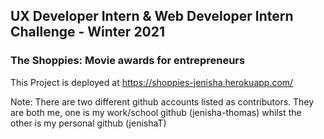 ## UX Developer Intern & Web Developer Intern Challenge - Winter 2021

### The Shoppies: Movie awards for entrepreneurs

This Project is deployed at https://shoppies-jenisha.herokuapp.com/

Note: There are two different github accounts listed as contributors. They are both me, one is my work/school github (jenisha-thomas) whilst the other is my personal github (jenishaT)
